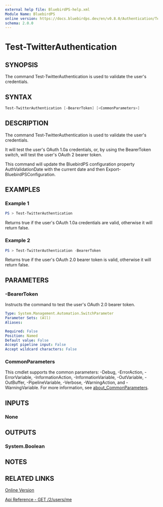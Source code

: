 ```yaml
---
external help file: BluebirdPS-help.xml
Module Name: BluebirdPS
online version: https://docs.bluebirdps.dev/en/v0.8.0/Authentication/Test-TwitterAuthentication
schema: 2.0.0
---
```


# Test-TwitterAuthentication

## SYNOPSIS

The command Test-TwitterAuthentication is used to validate the user's credentials.

## SYNTAX

``` powershell
Test-TwitterAuthentication [-BearerToken] [<CommonParameters>]
```

## DESCRIPTION

The command Test-TwitterAuthentication is used to validate the user's credentials.

It will test the user's OAuth 1.0a credentials, or, by using the BearerToken switch, will test the user's OAuth 2 bearer token.

This command will update the BluebirdPS configuration property AuthValidationDate with the current date and then Export-BluebirdPSConfiguration.

## EXAMPLES

### Example 1

```powershell
PS > Test-TwitterAuthentication
```

Returns true if the user's OAuth 1.0a credentials are valid, otherwise it will return false.

### Example 2

```powershell
PS > Test-TwitterAuthentication -BearerToken
```

Returns true if the user's OAuth 2.0 bearer token is valid, otherwise it will return false.

## PARAMETERS

### -BearerToken

Instructs the command to test the user's OAuth 2.0 bearer token.

```yaml
Type: System.Management.Automation.SwitchParameter
Parameter Sets: (All)
Aliases:

Required: False
Position: Named
Default value: False
Accept pipeline input: False
Accept wildcard characters: False
```

### CommonParameters

This cmdlet supports the common parameters: -Debug, -ErrorAction, -ErrorVariable, -InformationAction, -InformationVariable, -OutVariable, -OutBuffer, -PipelineVariable, -Verbose, -WarningAction, and -WarningVariable. For more information, see [about_CommonParameters](http://go.microsoft.com/fwlink/?LinkID=113216).

## INPUTS

### None

## OUTPUTS

### System.Boolean

## NOTES

## RELATED LINKS

[Online Version](https://docs.bluebirdps.dev/en/v0.8.0/Authentication/Test-TwitterAuthentication)

[Api Reference - GET /2/users/me](https://developer.twitter.com/en/docs/twitter-api/users/lookup/api-reference/get-users-me)
